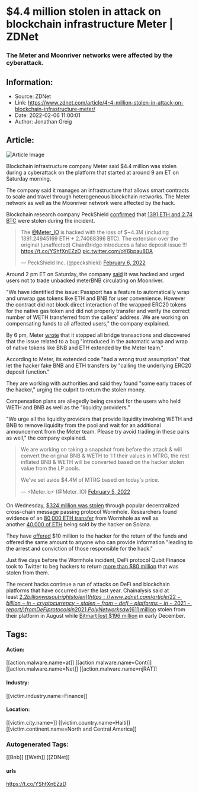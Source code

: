 # $4.4 million stolen in attack on blockchain infrastructure Meter | ZDNet
### The Meter and Moonriver networks were affected by the cyberattack.

## Information:
+ Source: ZDNet
+ Link: https://www.zdnet.com/article/4-4-million-stolen-in-attack-on-blockchain-infrastructure-meter/
+ Date: 2022-02-06 11:00:01
+ Author: Jonathan Greig


## Article:
![Article Image](https://www.zdnet.com/a/img/resize/699a6b2877a9dd94b2ee7a1223ddffef0f94078c/2019/07/15/bc57c400-ec17-4fcf-968f-17314e68a653/blockchain-566x372.jpg?width=770&height=578&fit=crop&auto=webp)

Blockchain infrastructure company Meter said $4.4 million was stolen during a cyberattack on the platform that started at around 9 am ET on Saturday morning.

The company said it manages an infrastructure that allows smart contracts to scale and travel through heterogeneous blockchain networks. The Meter network as well as the Moonriver network were affected by the hack. 

Blockchain research company PeckShield [confirmed](https://twitter.com/peckshield/status/1490121762847092736) that [1391 ETH and 2.74 BTC](https://moonriver.moonscan.io/tx/0x5a87c24d0665c8f67958099d1ad22e39a03aa08d47d00b7276b8d42294ee0591) were stolen during the incident. 




> The [@Meter\_IO](https://twitter.com/Meter_IO?ref_src=twsrc%5Etfw) is hacked with the loss of $~4.3M (including 1391.24945169 ETH + 2.74068396 BTC). The extension over the original (unaffected) ChainBridge introduces a false deposit issue !!! <https://t.co/YShfXnEZzD> [pic.twitter.com/oY6bpau8DA](https://t.co/oY6bpau8DA)
> 
> — PeckShield Inc. (@peckshield) [February 6, 2022](https://twitter.com/peckshield/status/1490121762847092736?ref_src=twsrc%5Etfw)




Around 2 pm ET on Saturday, the company [said](https://twitter.com/Meter_IO/status/1490045486606139392) it was hacked and urged users not to trade unbacked meterBNB circulating on Moonriver. 

"We have identified the issue: Passport has a feature to automatically wrap and unwrap gas tokens like ETH and BNB for user convenience. However the contract did not block direct interaction of the wrapped ERC20 tokens for the native gas token and did not properly transfer and verify the correct number of WETH transferred from the callers' address. We are working on compensating funds to all affected users," the company explained. 

By 6 pm, Meter [wrote](https://twitter.com/Meter_IO/status/1490103308421255168) that it stopped all bridge transactions and discovered that the issue related to a bug "introduced in the automatic wrap and wrap of native tokens like BNB and ETH extended by the Meter team."

According to Meter, its extended code "had a wrong trust assumption" that let the hacker fake BNB and ETH transfers by "calling the underlying ERC20 deposit function." 






They are working with authorities and said they found "some early traces of the hacker," urging the culprit to return the stolen money. 

Compensation plans are allegedly being created for the users who held WETH and BNB as well as the "liquidity providers." 

"We urge all the liquidity providers that provide liquidity involving WETH and BNB to remove liquidity from the pool and wait for an additional announcement from the Meter team. Please try avoid trading in these pairs as well," the company explained. 




> We are working on taking a snapshot from before the attack & will convert the original BNB & WETH to 1:1 their values in MTRG, the rest inflated BNB & WETH will be converted based on the hacker stolen value from the LP pools.  
>   
> We've set aside $4.4M of MTRG based on today's price.
> 
> — ⚡️Meter.io⚡️ (@Meter\_IO) [February 5, 2022](https://twitter.com/Meter_IO/status/1490110423667929092?ref_src=twsrc%5Etfw)




On Wednesday, [$324 million was stolen](https://www.zdnet.com/article/324-million-in-ether-stolen-from-blockchain-platform-wormhole/) through popular decentralized cross-chain message passing protocol Wormhole. Researchers found evidence of an [80,000 ETH transfer](https://etherscan.io/tx/0xacd309b02e4b533484d148de9ab0adf367ed4e70ed751d1ff036152dc3bc0479) from Wormhole as well as another [40,000 of ETH](https://twitter.com/0xB07DAD/status/1488982652174540802) being sold by the hacker on Solana. 

They have [offered](https://wormholecrypto.medium.com/wormhole-incident-report-02-02-22-ad9b8f21eec6) $10 million to the hacker for the return of the funds and offered the same amount to anyone who can provide information "leading to the arrest and conviction of those responsible for the hack."

Just five days before the Wormhole incident, DeFi protocol Qubit Finance took to Twitter to beg hackers to return [more than $80 million](https://www.zdnet.com/article/qubit-finance-crypto-platform-begs-hacker-to-return-80-million-in-stolen-funds/) that was stolen from them. 

The recent hacks continue a run of attacks on DeFi and blockchain platforms that have occurred over the last year. Chainalysis said at least [$2.2 billion was outright stolen](https://www.zdnet.com/article/22-billion-in-cryptocurrency-stolen-from-defi-platforms-in-2021-report/) from DeFi protocols in 2021. Poly Network saw [$611 million](https://www.zdnet.com/article/poly-network-hackers-potentially-stole-610-million-is-bitcoin-still-safe/) stolen from their platform in August while [Bitmart lost $196 million](https://www.zdnet.com/article/bitmart-breach-losses-reach-200-million/) in early December.





## Tags:

#### Action:
[[action.malware.name=at]] [[action.malware.name=Conti]] [[action.malware.name=Net]] [[action.malware.name=njRAT]]

#### Industry:
[[victim.industry.name=Finance]]

#### Location:
[[victim.city.name=]] [[victim.country.name=Haiti]] [[victim.continent.name=North and Central America]]

### Autogenerated Tags:
[[Bnb]] [[Weth]] [[ZDNet]]
#### urls
https://t.co/YShfXnEZzD

